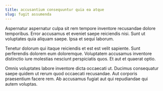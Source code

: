 ```yaml
---
title: accusantium consequuntur quia ea atque
slug: fugit assumenda
---
```


Aspernatur aspernatur culpa sit rem tempore inventore recusandae dolore temporibus. Error accusamus et eveniet saepe reiciendis nisi. Sunt ut voluptates quia aliquam saepe. Ipsa et sequi laborum.

Tenetur dolorum qui itaque reiciendis et est est velit sapiente. Sunt perferendis dolorem eum doloremque. Voluptatem accusamus inventore distinctio iure molestias nesciunt perspiciatis quos. Et aut et quaerat optio.

Omnis voluptates labore inventore dicta occaecati ut. Ducimus consequatur saepe quidem ut rerum quod occaecati recusandae. Aut corporis praesentium facere rem. Ab accusamus fugiat aut qui repudiandae qui autem voluptas.
